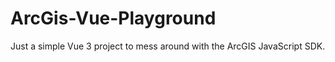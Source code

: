 # ArcGis-Vue-Playground

Just a simple Vue 3 project to mess around with the ArcGIS JavaScript SDK.
